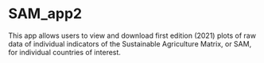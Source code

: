 # SAM_app2
This app allows users to view and download first edition (2021) plots of raw data of individual indicators of the Sustainable Agriculture Matrix, or SAM, for individual countries of interest. 
